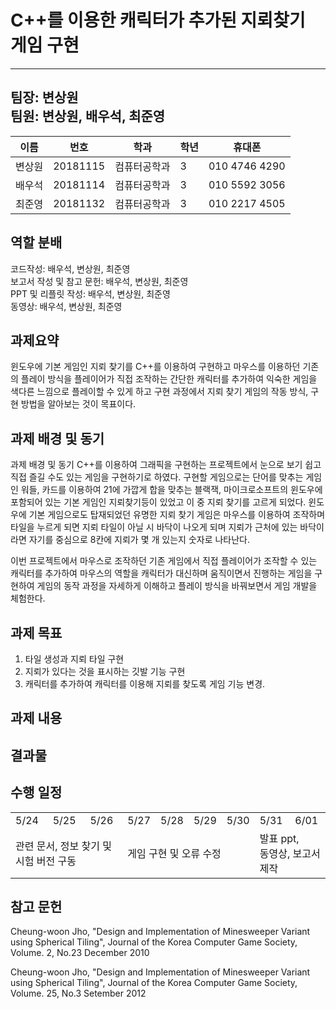 # C++를 이용한 캐릭터가 추가된 지뢰찾기 게임 구현

----
팀장: 변상원<br> 
팀원: 변상원, 배우석, 최준영
----

| 이름  | 번호       | 학과     | 학년  | 휴대폰           |
|-----|----------|--------|-----|---------------|
| 변상원 | 20181115 | 컴퓨터공학과 | 3   | 010 4746 4290 |
| 배우석 | 20181114 | 컴퓨터공학과 | 3   | 010 5592 3056 |
| 최준영 | 20181132 | 컴퓨터공학과 | 3   | 010 2217 4505 |

## 역할 분배

코드작성: 배우석, 변상원, 최준영<br>
보고서 작성 및 참고 문헌: 배우석, 변상원, 최준영<br>
PPT 및 리플릿 작성: 배우석, 변상원, 최준영<br>
동영상: 배우석, 변상원, 최준영<br>

## 과제요약

윈도우에 기본 게임인 지뢰 찾기를 C++를 이용하여 구현하고 마우스를 이용하던 기존의 플레이 방식을 플레이어가 직접 조작하는 간단한 캐릭터를 추가하여 익숙한 게임을 색다른 느낌으로 플레이할 수 있게 하고 구현 과정에서
지뢰 찾기 게임의 작동 방식, 구현 방법을 알아보는 것이 목표이다.

## 과제 배경 및 동기

과제 배경 및 동기 C++를 이용하여 그래픽을 구현하는 프로젝트에서 눈으로 보기 쉽고 직접 즐길 수도 있는 게임을 구현하기로 하였다. 구현할 게임으로는 단어를 맞추는 게임인 워들, 카드를 이용하여 21에 가깝게 합을
맞추는 블랙잭, 마이크로소프트의 윈도우에 포함되어 있는 기본 게임인 지뢰찾기등이 있었고 이 중 지뢰 찾기를 고르게 되었다. 윈도우에 기본 게임으로도 탑재되었던 유명한 지뢰 찾기 게임은 마우스를 이용하여 조작하며
타일을 누르게 되면 지뢰 타일이 아닐 시 바닥이 나오게 되며 지뢰가 근처에 있는 바닥이라면 자기를 중심으로 8칸에 지뢰가 몇 개 있는지 숫자로 나타난다.

이번 프로젝트에서 마우스로 조작하던 기존 게임에서 직접 플레이어가 조작할 수 있는 캐릭터를 추가하여 마우스의 역할을 캐릭터가 대신하며 움직이면서 진행하는 게임을 구현하여 게임의 동작 과정을 자세하게 이해하고 플레이
방식을 바꿔보면서 게임 개발을 체험한다.

## 과제 목표

1) 타일 생성과 지뢰 타일 구현
2) 지뢰가 있다는 것을 표시하는 깃발 기능 구현
3) 캐릭터를 추가하여 캐릭터를 이용해 지뢰를 찾도록 게임 기능 변경.

## 과제 내용

## 결과물

## 수행 일정

<table>
  <tr>
    <td>5/24</td>
    <td>5/25</td>
    <td>5/26</td>
    <td>5/27</td>
    <td>5/28</td>
    <td>5/29</td>
    <td>5/30</td>
    <td>5/31</td>
    <td>6/01</td>
  </tr>
  <tr>
    <td colspan="3">관련 문서, 정보 찾기 및 시험 버전 구동</td>
    <td colspan="4">게임 구현 및 오류 수정</td>
    <td colspan="2">발표 ppt,<br> 동영상, 보고서 제작</td>
  </tr>
</table>

## 참고 문헌
Cheung-woon Jho, "Design and Implementation of Minesweeper Variant using Spherical Tiling", Journal of the Korea Computer Game Society, Volume. 2, No.23 December 2010

Cheung-woon Jho, "Design and Implementation of Minesweeper Variant using Spherical Tiling", Journal of the Korea Computer Game Society, Volume. 25, No.3 Setember 2012
